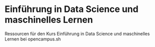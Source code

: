 # Einführung in Data Science und maschinelles Lernen
Ressourcen für den Kurs Einführung in Data Science und maschinelles Lernen bei opencampus.sh
